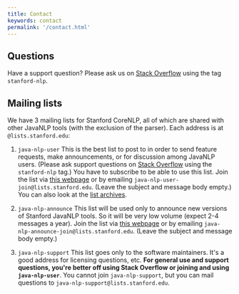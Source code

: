 ```yaml
---
title: Contact
keywords: contact
permalink: '/contact.html'
---
```


## Questions

Have a support question? Please ask us on [Stack Overflow](http://stackoverflow.com/) using the tag `stanford-nlp`.

## Mailing lists

We have 3 mailing lists for Stanford CoreNLP, all of which are shared with other JavaNLP tools (with the exclusion of the parser). Each address is at `@lists.stanford.edu`:

1. `java-nlp-user` This is the best list to post to in order to send feature requests, make announcements, or for discussion among JavaNLP users. (Please ask support questions on [Stack Overflow](http://stackoverflow.com/) using the `stanford-nlp` tag.)
You have to subscribe to be able to use this list. Join the list via [this webpage]() or by emailing `java-nlp-user-join@lists.stanford.edu`. (Leave the subject and message body empty.) You can also look at the [list archives](https://mailman.stanford.edu/pipermail/java-nlp-user/).

2. `java-nlp-announce` This list will be used only to announce new versions of Stanford JavaNLP tools. So it will be very low volume (expect 2-4 messages a year). Join the list via [this webpage](https://mailman.stanford.edu/mailman/listinfo/java-nlp-announce) or by emailing `java-nlp-announce-join@lists.stanford.edu`. (Leave the subject and message body empty.)

3. `java-nlp-support` This list goes only to the software maintainers. It's a good address for licensing questions, etc. **For general use and support questions, you're better off using Stack Overflow or joining and using `java-nlp-user`**. You cannot join `java-nlp-support`, but you can mail questions to `java-nlp-support@lists.stanford.edu`.



